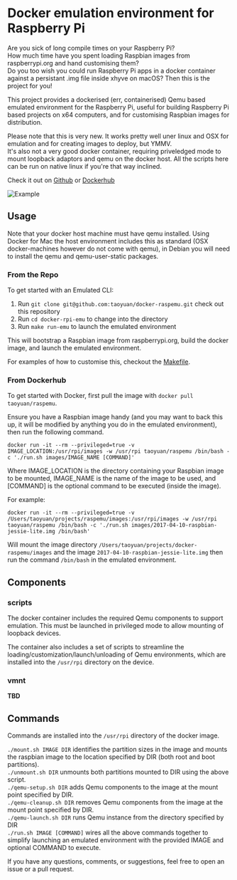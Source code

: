 # Docker emulation environment for Raspberry Pi

Are you sick of long compile times on your Raspberry Pi?  
How much time have you spent loading Raspbian images from raspberrypi.org and hand customising them?  
Do you too wish you could run Raspberry Pi apps in a docker container against a persistant .img file inside xhyve on macOS?
Then this is the project for you!  

This project provides a dockerised (err, containerised) Qemu based emulated environment for the Raspberry Pi, useful for building Raspberry Pi based projects on x64 computers, and for customising Raspbian images for distribution.  

Please note that this is very new. It works pretty well uner linux and OSX for emulation and for creating images to deploy, but YMMV.  
It's also not a very good docker container, requiring priveledged mode to mount loopback adaptors and qemu on the docker host. All the scripts here can be run on native linux if you're that way inclined.

Check it out on [Github](https://github.com/taoyuan/docker-raspemu/) or [Dockerhub](https://hub.docker.com/r/taoyuan/docker-raspemu/)  

![Example](https://raw.github.com/taoyuan/docker-raspemu/gh_pages/screenshots/02.png)

## Usage

Note that your docker host machine must have qemu installed. Using Docker for Mac the host environment includes this as standard (OSX docker-machines however do not come with qemu), in Debian you will need to install the qemu and qemu-user-static packages.  

### From the Repo

To get started with an Emulated CLI:

1. Run `git clone git@github.com:taoyuan/docker-raspemu.git` check out this repository
2. Run `cd docker-rpi-emu` to change into the directory
3. Run `make run-emu` to launch the emulated environment

This will bootstrap a Raspbian image from raspberrypi.org, build the docker image, and launch the emulated environment.  

For examples of how to customise this, checkout the [Makefile](Makefile).  

### From Dockerhub

To get started with Docker, first pull the image with `docker pull taoyuan/raspemu`.  

Ensure you have a Raspbian image handy (and you may want to back this up, it will be modified by anything you do in the emulated environment), then run the following command.  

`docker run -it --rm --privileged=true -v IMAGE_LOCATION:/usr/rpi/images -w /usr/rpi taoyuan/raspemu /bin/bash -c './run.sh images/IMAGE_NAME [COMMAND]'`  

Where IMAGE_LOCATION is the directory containing your Raspbian image to be mounted, IMAGE_NAME is the name of the image to be used, and [COMMAND] is the optional command to be executed (inside the image).  

For example:  

`docker run -it --rm --privileged=true -v /Users/taoyuan/projects/raspemu/images:/usr/rpi/images -w /usr/rpi taoyuan/raspemu /bin/bash -c './run.sh images/2017-04-10-raspbian-jessie-lite.img /bin/bash'`  

Will mount the image directory `/Users/taoyuan/projects/docker-raspemu/images` and the image `2017-04-10-raspbian-jessie-lite.img` then run the command `/bin/bash` in the emulated environment.  

## Components

### scripts

The docker container includes the required Qemu components to support emulation. This must be launched in privileged mode to allow mounting of loopback devices.  

The container also includes a set of scripts to streamline the loading/customization/launch/unloading of Qemu environments, which are installed into the `/usr/rpi` directory on the device.  

### vmnt

__TBD__


## Commands

Commands are installed into the `/usr/rpi` directory of the docker image.  

`./mount.sh IMAGE DIR` identifies the partition sizes in the image and mounts the raspbian image to the location specified by DIR (both root and boot partitions).  
`./unmount.sh DIR` unmounts both partitions mounted to DIR using the above script.  
`./qemu-setup.sh DIR` adds Qemu components to the image at the mount point specified by DIR.  
`./qemu-cleanup.sh DIR` removes Qemu components from the image at the mount point specified by DIR.  
`./qemu-launch.sh DIR` runs Qemu instance from the directory specified by DIR  
`./run.sh IMAGE [COMMAND]` wires all the above commands together to simplify launching an emulated environment with the provided IMAGE and optional COMMAND to execute.

If you have any questions, comments, or suggestions, feel free to open an issue or a pull request.  


